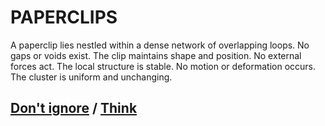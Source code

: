 # PAPERCLIPS

A paperclip lies nestled within a dense network of overlapping loops. No gaps or voids exist. The clip maintains shape and position. No external forces act. The local structure is stable. No motion or deformation occurs. The cluster is uniform and unchanging.

## [Don't ignore](page-28d6ebab5604b38a) / [Think](page-bd2ce60840d5e749)
